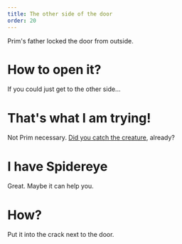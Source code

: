 ```yaml
---
title: The other side of the door
order: 20
---
```


Prim's father locked the door from outside.

# How to open it?
If you could just get to the other side...

# That's what I am trying!
Not Prim necessary. [Did you catch the creature](../beasty/index.md), already?

# I have Spidereye
Great. Maybe it can help you.

# How?
Put it into the crack next to the door.
